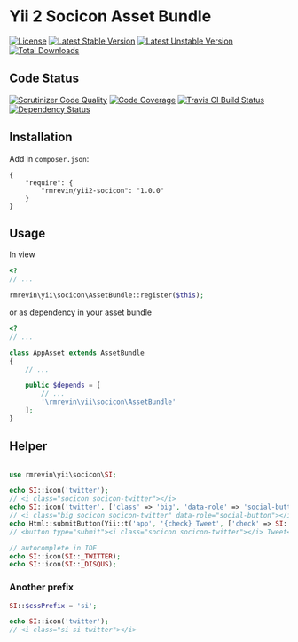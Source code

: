 Yii 2 Socicon Asset Bundle
===============================
[![License](https://poser.pugx.org/rmrevin/yii2-socicon/license.svg)](https://packagist.org/packages/rmrevin/yii2-socicon)
[![Latest Stable Version](https://poser.pugx.org/rmrevin/yii2-socicon/v/stable.svg)](https://packagist.org/packages/rmrevin/yii2-socicon)
[![Latest Unstable Version](https://poser.pugx.org/rmrevin/yii2-socicon/v/unstable.svg)](https://packagist.org/packages/rmrevin/yii2-socicon)
[![Total Downloads](https://poser.pugx.org/rmrevin/yii2-socicon/downloads.svg)](https://packagist.org/packages/rmrevin/yii2-socicon)

Code Status
-----------
[![Scrutinizer Code Quality](https://scrutinizer-ci.com/g/rmrevin/yii2-socicon/badges/quality-score.png?b=master)](https://scrutinizer-ci.com/g/rmrevin/yii2-socicon/?branch=master)
[![Code Coverage](https://scrutinizer-ci.com/g/rmrevin/yii2-socicon/badges/coverage.png?b=master)](https://scrutinizer-ci.com/g/rmrevin/yii2-socicon/?branch=master)
[![Travis CI Build Status](https://travis-ci.org/rmrevin/yii2-socicon.svg)](https://travis-ci.org/rmrevin/yii2-socicon)
[![Dependency Status](https://www.versioneye.com/user/projects/54119b799e16229fe00000da/badge.svg)](https://www.versioneye.com/user/projects/54119b799e16229fe00000da)

Installation
------------
Add in `composer.json`:
```
{
    "require": {
        "rmrevin/yii2-socicon": "1.0.0"
    }
}
```

Usage
-----
In view
```php
<?
// ...

rmrevin\yii\socicon\AssetBundle::register($this);

```

or as dependency in your asset bundle
```php
<?
// ...

class AppAsset extends AssetBundle
{
	// ...

	public $depends = [
		// ...
		'\rmrevin\yii\socicon\AssetBundle'
	];
}

```

Helper
------
```php

use rmrevin\yii\socicon\SI;

echo SI::icon('twitter');
// <i class="socicon socicon-twitter"></i>
echo SI::icon('twitter', ['class' => 'big', 'data-role' => 'social-button']);
// <i class="big socicon socicon-twitter" data-role="social-button"></i>
echo Html::submitButton(Yii::t('app', '{check} Tweet', ['check' => SI::icon('twitter')]));
// <button type="submit"><i class="socicon socicon-twitter"></i> Tweet</button>

// autocomplete in IDE
echo SI::icon(SI::_TWITTER);
echo SI::icon(SI::_DISQUS);
```

### Another prefix
```php
SI::$cssPrefix = 'si';

echo SI::icon('twitter');
// <i class="si si-twitter"></i>
```